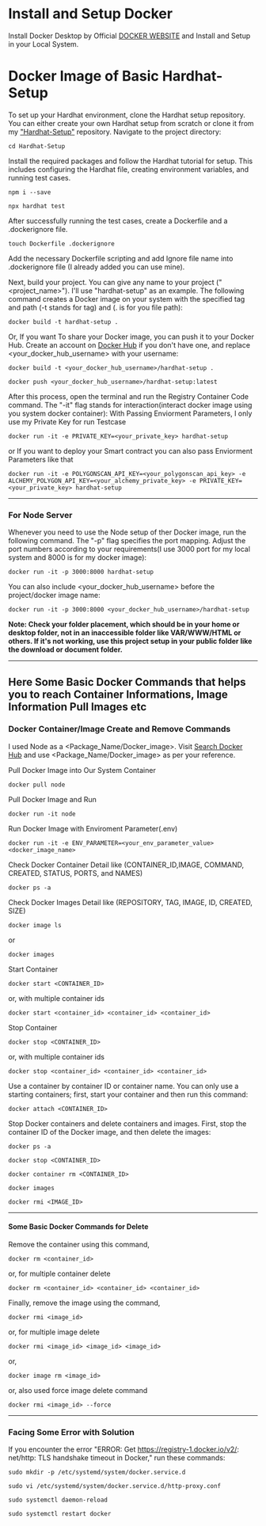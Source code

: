 # Install and Setup Docker

Install Docker Desktop by Official [DOCKER WEBSITE](https://docs.docker.com/desktop/install/windows-install/) and Install and Setup in your Local System.

# Docker Image of Basic Hardhat-Setup

To set up your Hardhat environment, clone the Hardhat setup repository. You can either create your own Hardhat setup from scratch or clone it from my ["Hardhat-Setup"](https://github.com/prashantyadav008/Hardhat-Setup) repository. Navigate to the project directory:

    cd Hardhat-Setup

Install the required packages and follow the Hardhat tutorial for setup. This includes configuring the Hardhat file, creating environment variables, and running test cases.

    npm i --save

    npx hardhat test

After successfully running the test cases, create a Dockerfile and a .dockerignore file.

    touch Dockerfile .dockerignore

Add the necessary Dockerfile scripting and add Ignore file name into .dockerignore file (I already added you can use mine).

Next, build your project. You can give any name to your project ("<project_name>"). I'll use "hardhat-setup" as an example. The following command creates a Docker image on your system with the specified tag and path (-t stands for tag) and (. is for you file path):

    docker build -t hardhat-setup .

Or, If you want To share your Docker image, you can push it to your Docker Hub. Create an account on [Docker Hub](https://hub.docker.com/) if you don't have one, and replace <your_docker_hub_username> with your username:

    docker build -t <your_docker_hub_username>/hardhat-setup .

    docker push <your_docker_hub_username>/hardhat-setup:latest

After this process, open the terminal and run the Registry Container Code command. The "-it" flag stands for interaction(interact docker image using you system docker container): With Passing Enviorment Parameters, I only use my Private Key for run Testcase

    docker run -it -e PRIVATE_KEY=<your_private_key> hardhat-setup

or If you want to deploy your Smart contract you can also pass Enviorment Parameters like that

    docker run -it -e POLYGONSCAN_API_KEY=<your_polygonscan_api_key> -e ALCHEMY_POLYGON_API_KEY=<your_alchemy_private_key> -e PRIVATE_KEY=<your_private_key> hardhat-setup

---

### For Node Server

Whenever you need to use the Node setup of ther Docker image, run the following command. The "-p" flag specifies the port mapping. Adjust the port numbers according to your requirements(I use 3000 port for my local system and 8000 is for my docker image):

    docker run -it -p 3000:8000 hardhat-setup

You can also include <your_docker_hub_username> before the project/docker image name:

    docker run -it -p 3000:8000 <your_docker_hub_username>/hardhat-setup

**Note: Check your folder placement, which should be in your home or desktop folder, not in an inaccessible folder like VAR/WWW/HTML or others. If it's not working, use this project setup in your public folder like the download or document folder.**

---

## Here Some Basic Docker Commands that helps you to reach Container Informations, Image Information Pull Images etc

### Docker Container/Image Create and Remove Commands

I used Node as a <Package_Name/Docker_image>. Visit [Search Docker Hub](https://hub.docker.com/search) and use <Package_Name/Docker_image> as per your reference.

Pull Docker Image into Our System Container

    docker pull node

Pull Docker Image and Run

    docker run -it node

Run Docker Image with Enviroment Parameter(.env)

    docker run -it -e ENV_PARAMETER=<your_env_parameter_value> <docker_image_name>

Check Docker Container Detail like (CONTAINER_ID,IMAGE, COMMAND, CREATED, STATUS, PORTS, and NAMES)

    docker ps -a

Check Docker Images Detail like (REPOSITORY, TAG, IMAGE, ID, CREATED, SIZE)

    docker image ls

or

    docker images

Start Container

    docker start <CONTAINER_ID>

or, with multiple container ids

    docker start <container_id> <container_id> <container_id>

Stop Container

    docker stop <CONTAINER_ID>

or, with multiple container ids

    docker stop <container_id> <container_id> <container_id>

Use a container by container ID or container name. You can only use a starting containers; first, start your container and then run this command:

    docker attach <CONTAINER_ID>

Stop Docker containers and delete containers and images. First, stop the container ID of the Docker image, and then delete the images:

    docker ps -a

    docker stop <CONTAINER_ID>

    docker container rm <CONTAINER_ID>

    docker images

    docker rmi <IMAGE_ID>

---

#### Some Basic Docker Commands for Delete

Remove the container using this command,

    docker rm <container_id>

or, for multiple container delete

    docker rm <container_id> <container_id> <container_id>

Finally, remove the image using the command,

    docker rmi <image_id>

or, for multiple image delete

    docker rmi <image_id> <image_id> <image_id>

or,

    docker image rm <image_id>

or, also used force image delete command

    docker rmi <image_id> --force

---

### Facing Some Error with Solution

If you encounter the error "ERROR: Get https://registry-1.docker.io/v2/: net/http: TLS handshake timeout in Docker," run these commands:

    sudo mkdir -p /etc/systemd/system/docker.service.d

    sudo vi /etc/systemd/system/docker.service.d/http-proxy.conf

    sudo systemctl daemon-reload

    sudo systemctl restart docker
